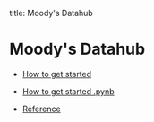 title: Moody's Datahub
# Moody's Datahub

- [How to get started](/moody-s_datahub/mkdocs/how_to_get_started/)
- [How to get started .pynb](/moody-s_datahub/mkdocs/how_to_get_started.ipynb)

- [Reference](/moody-s_datahub/mkdocs/reference/)

